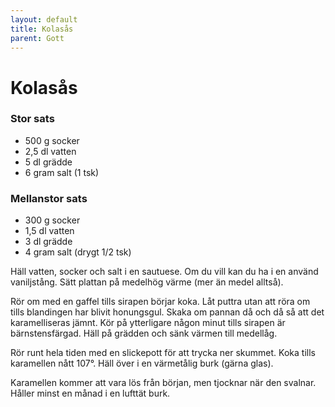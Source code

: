 ```yaml
---
layout: default
title: Kolasås
parent: Gott
---
```

# Kolasås


### Stor sats
- 500 g socker
- 2,5 dl vatten
- 5 dl grädde
- 6 gram salt (1 tsk)

### Mellanstor sats
- 300 g socker
- 1,5 dl vatten
- 3 dl grädde
- 4 gram salt (drygt 1/2 tsk)


Häll vatten, socker och salt i en sautuese. Om du vill kan du ha i en använd vaniljstång.
Sätt plattan på medelhög värme (mer än medel alltså).

Rör om med en gaffel tills sirapen börjar koka. Låt puttra utan att röra
om tills blandingen har blivit honungsgul. Skaka om pannan då och då så att det
karamelliseras jämnt. Kör på ytterligare någon minut tills sirapen är bärnstensfärgad.
Häll på grädden och sänk värmen till medellåg.

Rör runt hela tiden med en slickepott för att trycka ner skummet. Koka tills karamellen
nått 107°. Häll över i en värmetålig burk (gärna glas).

Karamellen kommer att vara lös från början, men tjocknar när den svalnar. Håller minst en
månad i en lufttät burk.